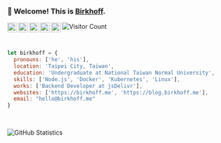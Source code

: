 ### 👋 Welcome! This is [Birkhoff](https://birkhoff.me).

<a href="https://www.facebook.com/birkhoff.lee">
  <img align="left" alt="My Facebook" width="22px" src="https://cdn.jsdelivr.net/npm/simple-icons@v3/icons/facebook.svg" />
</a>
<a href="https://twitter.com/birkhofflee">
  <img align="left" alt="My Twitter" width="22px" src="https://cdn.jsdelivr.net/npm/simple-icons@v3/icons/twitter.svg" />
</a>
<a href="https://www.reddit.com/user/birkhofflee">
  <img align="left" alt="My Reddit" width="22px" src="https://cdn.jsdelivr.net/npm/simple-icons@v3/icons/reddit.svg" />
</a>
<a href="https://www.linkedin.com/in/birkhofflee">
  <img align="left" alt="My Linkedin" width="22px" src="https://cdn.jsdelivr.net/npm/simple-icons@v3/icons/linkedin.svg" />
</a>
<a href="https://t.me/birkh0ff">
  <img align="left" alt="My Telegram" width="22px" src="https://cdn.jsdelivr.net/npm/simple-icons@v3/icons/telegram.svg" />
</a>

![Visitor Count](https://visitor-badge.glitch.me/badge?page_id=birkhofflee.birkhofflee)

<br />

```js
let birkhoff = {
  pronouns: ['he', 'his'],
  location: 'Taipei City, Taiwan',
  education: 'Undergraduate at National Taiwan Normal University',
  skills: ['Node.js', 'Docker', 'Kubernetes', 'Linux'],
  works: ['Backend Developer at jsDelivr'],
  websites: ['https://birkhoff.me', 'https://blog.birkhoff.me'],
  email: "hello@birkhoff.me"
}
```

<br />

![GitHub Statistics](https://github-readme-stats.vercel.app/api?username=birkhofflee&show_icons=true&title_color=fff&icon_color=79ff97&text_color=9f9f9f&bg_color=151515)
